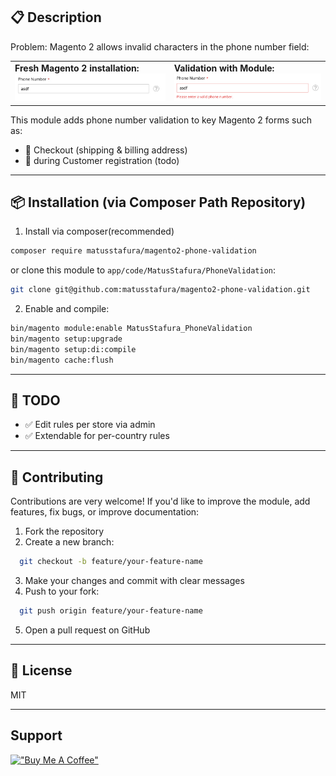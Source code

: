 ## 📋 Description

Problem: Magento 2 allows invalid characters in the phone number field:

<table>
  <tr>
    <td><strong>Fresh Magento 2 installation:</strong><br><img src="./docs/before.jpg" alt="before validation" width="400"/></td>
    <td><strong>Validation with Module:</strong><br><img src="./docs/after.jpg" alt="after validation" width="400"/></td>
  </tr>
</table>

This module adds phone number validation to key Magento 2 forms such as:

- 🛒 Checkout (shipping & billing address)
- 🧑 during Customer registration (todo)

---

## 📦 Installation (via Composer Path Repository)

1. Install via composer(recommended)

```bash
composer require matusstafura/magento2-phone-validation  
````

or clone this module to `app/code/MatusStafura/PhoneValidation`:

```bash
git clone git@github.com:matusstafura/magento2-phone-validation.git 
````

2. Enable and compile:

```bash
bin/magento module:enable MatusStafura_PhoneValidation
bin/magento setup:upgrade
bin/magento setup:di:compile
bin/magento cache:flush
```
---

## 🚀 TODO

- ✅ Edit rules per store via admin
- ✅ Extendable for per-country rules

---

## 🤝 Contributing

Contributions are very welcome! If you'd like to improve the module, add features, fix bugs, or improve documentation:

1. Fork the repository
2. Create a new branch:
```bash
  git checkout -b feature/your-feature-name
```
3. Make your changes and commit with clear messages
4. Push to your fork:
```bash
  git push origin feature/your-feature-name
```
5. Open a pull request on GitHub

---

## 📃 License

MIT

---

## Support

[!["Buy Me A Coffee"](https://www.buymeacoffee.com/assets/img/custom_images/orange_img.png)](https://www.buymeacoffee.com/matusstafura)

